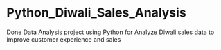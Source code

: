 # Python_Diwali_Sales_Analysis
Done Data Analysis project using Python for Analyze Diwali sales data to improve customer experience and sales


